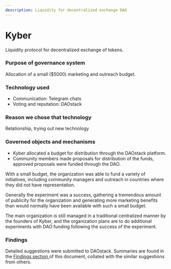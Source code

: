 ```yaml
---
description: Liquidity for decentralized exchange DAO
---
```


# Kyber

Liquidity protocol for decentralized exchange of tokens. 

### Purpose of governance system

Allocation of a small \($5000\) marketing and outreach budget.

### Technology used

* Communication: Telegram chats
* Voting and reputation: DAOstack

### Reason we chose that technology

Relationship, trying out new technology

### Governed objects and mechanisms

* Kyber allocated a budget for distribution through the DAOstack platform.
* Community members made proposals for distribution of the funds, approved proposals were funded through the DAO.

With a small budget, the organization was able to fund a variety of initiatives, including community managers and outreach in countries where they did not have representation.

Generally the experiment was a success, gathering a tremendous amount of publicity for the organization and generating more marketing benefits than would normally have been available with such a small budget.

The main organization is still managed in a traditional centralized manner by the founders of Kyber, and the organization plans are to do additional experiments with DAO funding following the success of the experiment.

### Findings

Detailed suggestions were submitted to DAOstack. Summaries are found in the [Findings section ](findings-september-october-2019.md)of this document, collated with the similar suggestions from others.  



